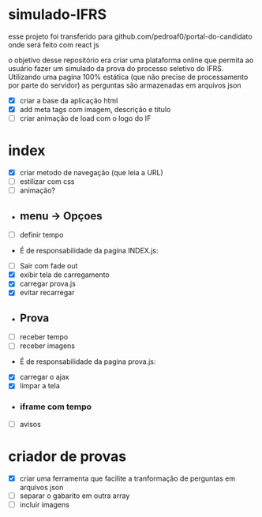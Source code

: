 # simulado-IFRS 
esse projeto foi transferido para github.com/pedroaf0/portal-do-candidato onde será feito com react js

o objetivo desse repositório era criar uma plataforma online que permita ao usuário fazer um simulado da prova do processo seletivo do IFRS. Utilizando uma pagina 100% estática (que não precise de processamento por parte do servidor) as perguntas são armazenadas em arquivos json
- [x] criar a base da aplicação html
- [x] add meta tags com imagem, descrição e titulo
- [ ] criar animação de load com o logo do IF

# index
- [x] criar metodo de navegação (que leia a URL)
- [ ] estilizar com css
- [ ] animação?

- ## menu -> Opçoes
- [ ] definir tempo
- É de responsabilidade da pagina INDEX.js:
- [ ] Sair com fade out
- [x] exibir tela de carregamento
- [x] carregar prova.js
- [x] evitar recarregar

- ## Prova
- [ ] receber tempo
- [ ] receber imagens
- É de responsabilidade da pagina prova.js:
- [x] carregar o ajax
- [x] limpar a tela

- ### iframe com tempo
- [ ] avisos

# criador de provas
- [x] criar uma ferramenta que facilite a tranformação de perguntas em arquivos json
- [ ] separar o gabarito em outra array
- [ ] incluir imagens
